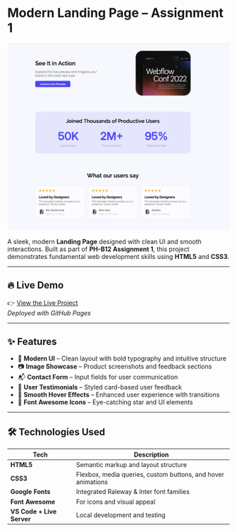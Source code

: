 # Modern Landing Page – Assignment 1

![Landing Page Preview](Assets/preview.png)

A sleek, modern **Landing Page** designed with clean UI and smooth interactions. Built as part of **PH-B12 Assignment 1**, this project demonstrates fundamental web development skills using **HTML5** and **CSS3**.

---

## 🔥 Live Demo

👉 [View the Live Project](https://samin1362.github.io/PH-B12-Assignment-1/)  
*Deployed with GitHub Pages*

---

## ✨ Features

- 🧠 **Modern UI** – Clean layout with bold typography and intuitive structure
- 📷 **Image Showcase** – Product screenshots and feedback sections
- 📬 **Contact Form** – Input fields for user communication
- 🌟 **User Testimonials** – Styled card-based user feedback
- 🚀 **Smooth Hover Effects** – Enhanced user experience with transitions
- 📌 **Font Awesome Icons** – Eye-catching star and UI elements

---

## 🛠 Technologies Used

| Tech | Description |
|------|-------------|
| **HTML5** | Semantic markup and layout structure |
| **CSS3** | Flexbox, media queries, custom buttons, and hover animations |
| **Google Fonts** | Integrated Raleway & Inter font families |
| **Font Awesome** | For icons and visual appeal |
| **VS Code + Live Server** | Local development and testing |


